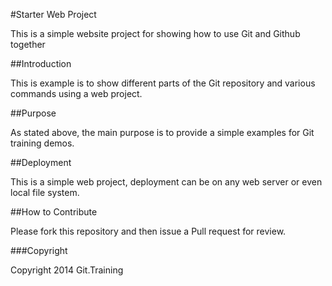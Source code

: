 #Starter Web Project

This is a simple website project for
showing how to use Git and Github together

##Introduction

This is example is to show different parts of the
Git repository and various commands using a web project.

##Purpose

As stated above, the main purpose is to 
provide a simple examples for Git training demos.

##Deployment

This is a simple web project, deployment can be on any web server
or even local file system. 

##How to Contribute

Please fork this repository and then issue a Pull request for review.

###Copyright

Copyright 2014 Git.Training